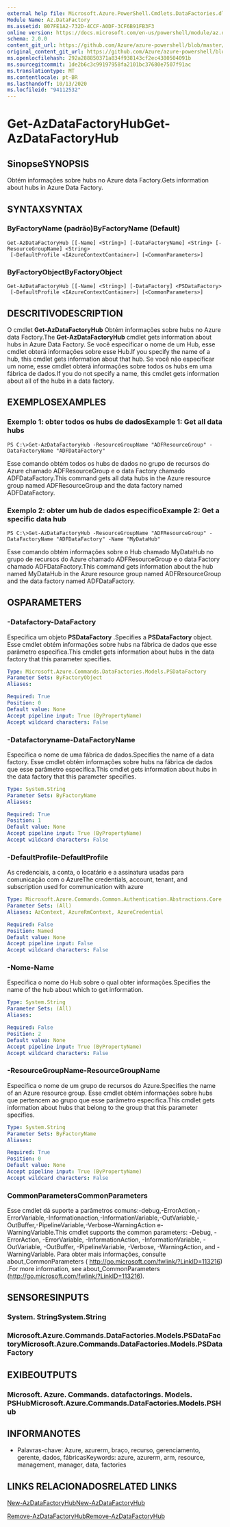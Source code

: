 ```yaml
---
external help file: Microsoft.Azure.PowerShell.Cmdlets.DataFactories.dll-Help.xml
Module Name: Az.DataFactory
ms.assetid: B07FE1A2-732D-4CCF-A0DF-3CF6B91FB3F3
online version: https://docs.microsoft.com/en-us/powershell/module/az.datafactory/get-azdatafactoryhub
schema: 2.0.0
content_git_url: https://github.com/Azure/azure-powershell/blob/master/src/DataFactory/DataFactoryV2/help/Get-AzDataFactoryHub.md
original_content_git_url: https://github.com/Azure/azure-powershell/blob/master/src/DataFactory/DataFactoryV2/help/Get-AzDataFactoryHub.md
ms.openlocfilehash: 292a288850371a834f938143cf2ec4380504091b
ms.sourcegitcommit: 1de2b6c3c99197958fa2101bc37680e7507f91ac
ms.translationtype: MT
ms.contentlocale: pt-BR
ms.lasthandoff: 10/13/2020
ms.locfileid: "94112532"
---
```

# <span data-ttu-id="cc564-101">Get-AzDataFactoryHub</span><span class="sxs-lookup"><span data-stu-id="cc564-101">Get-AzDataFactoryHub</span></span>

## <span data-ttu-id="cc564-102">Sinopse</span><span class="sxs-lookup"><span data-stu-id="cc564-102">SYNOPSIS</span></span>
<span data-ttu-id="cc564-103">Obtém informações sobre hubs no Azure data Factory.</span><span class="sxs-lookup"><span data-stu-id="cc564-103">Gets information about hubs in Azure Data Factory.</span></span>

## <span data-ttu-id="cc564-104">SYNTAX</span><span class="sxs-lookup"><span data-stu-id="cc564-104">SYNTAX</span></span>

### <span data-ttu-id="cc564-105">ByFactoryName (padrão)</span><span class="sxs-lookup"><span data-stu-id="cc564-105">ByFactoryName (Default)</span></span>
```
Get-AzDataFactoryHub [[-Name] <String>] [-DataFactoryName] <String> [-ResourceGroupName] <String>
 [-DefaultProfile <IAzureContextContainer>] [<CommonParameters>]
```

### <span data-ttu-id="cc564-106">ByFactoryObject</span><span class="sxs-lookup"><span data-stu-id="cc564-106">ByFactoryObject</span></span>
```
Get-AzDataFactoryHub [[-Name] <String>] [-DataFactory] <PSDataFactory>
 [-DefaultProfile <IAzureContextContainer>] [<CommonParameters>]
```

## <span data-ttu-id="cc564-107">DESCRITIVO</span><span class="sxs-lookup"><span data-stu-id="cc564-107">DESCRIPTION</span></span>
<span data-ttu-id="cc564-108">O cmdlet **Get-AzDataFactoryHub** Obtém informações sobre hubs no Azure data Factory.</span><span class="sxs-lookup"><span data-stu-id="cc564-108">The **Get-AzDataFactoryHub** cmdlet gets information about hubs in Azure Data Factory.</span></span>
<span data-ttu-id="cc564-109">Se você especificar o nome de um Hub, esse cmdlet obterá informações sobre esse Hub.</span><span class="sxs-lookup"><span data-stu-id="cc564-109">If you specify the name of a hub, this cmdlet gets information about that hub.</span></span>
<span data-ttu-id="cc564-110">Se você não especificar um nome, esse cmdlet obterá informações sobre todos os hubs em uma fábrica de dados.</span><span class="sxs-lookup"><span data-stu-id="cc564-110">If you do not specify a name, this cmdlet gets information about all of the hubs in a data factory.</span></span>

## <span data-ttu-id="cc564-111">EXEMPLOS</span><span class="sxs-lookup"><span data-stu-id="cc564-111">EXAMPLES</span></span>

### <span data-ttu-id="cc564-112">Exemplo 1: obter todos os hubs de dados</span><span class="sxs-lookup"><span data-stu-id="cc564-112">Example 1: Get all data hubs</span></span>
```
PS C:\>Get-AzDataFactoryHub -ResourceGroupName "ADFResourceGroup" -DataFactoryName "ADFDataFactory"
```

<span data-ttu-id="cc564-113">Esse comando obtém todos os hubs de dados no grupo de recursos do Azure chamado ADFResourceGroup e o data Factory chamado ADFDataFactory.</span><span class="sxs-lookup"><span data-stu-id="cc564-113">This command gets all data hubs in the Azure resource group named ADFResourceGroup and the data factory named ADFDataFactory.</span></span>

### <span data-ttu-id="cc564-114">Exemplo 2: obter um hub de dados específico</span><span class="sxs-lookup"><span data-stu-id="cc564-114">Example 2: Get a specific data hub</span></span>
```
PS C:\>Get-AzDataFactoryHub -ResourceGroupName "ADFResourceGroup" -DataFactoryName "ADFDataFactory" -Name "MyDataHub"
```

<span data-ttu-id="cc564-115">Esse comando obtém informações sobre o Hub chamado MyDataHub no grupo de recursos do Azure chamado ADFResourceGroup e o data Factory chamado ADFDataFactory.</span><span class="sxs-lookup"><span data-stu-id="cc564-115">This command gets information about the hub named MyDataHub in the Azure resource group named ADFResourceGroup and the data factory named ADFDataFactory.</span></span>

## <span data-ttu-id="cc564-116">OS</span><span class="sxs-lookup"><span data-stu-id="cc564-116">PARAMETERS</span></span>

### <span data-ttu-id="cc564-117">-Datafactory</span><span class="sxs-lookup"><span data-stu-id="cc564-117">-DataFactory</span></span>
<span data-ttu-id="cc564-118">Especifica um objeto **PSDataFactory** .</span><span class="sxs-lookup"><span data-stu-id="cc564-118">Specifies a **PSDataFactory** object.</span></span>
<span data-ttu-id="cc564-119">Esse cmdlet obtém informações sobre hubs na fábrica de dados que esse parâmetro especifica.</span><span class="sxs-lookup"><span data-stu-id="cc564-119">This cmdlet gets information about hubs in the data factory that this parameter specifies.</span></span>

```yaml
Type: Microsoft.Azure.Commands.DataFactories.Models.PSDataFactory
Parameter Sets: ByFactoryObject
Aliases:

Required: True
Position: 0
Default value: None
Accept pipeline input: True (ByPropertyName)
Accept wildcard characters: False
```

### <span data-ttu-id="cc564-120">-Datafactoryname</span><span class="sxs-lookup"><span data-stu-id="cc564-120">-DataFactoryName</span></span>
<span data-ttu-id="cc564-121">Especifica o nome de uma fábrica de dados.</span><span class="sxs-lookup"><span data-stu-id="cc564-121">Specifies the name of a data factory.</span></span>
<span data-ttu-id="cc564-122">Esse cmdlet obtém informações sobre hubs na fábrica de dados que esse parâmetro especifica.</span><span class="sxs-lookup"><span data-stu-id="cc564-122">This cmdlet gets information about hubs in the data factory that this parameter specifies.</span></span>

```yaml
Type: System.String
Parameter Sets: ByFactoryName
Aliases:

Required: True
Position: 1
Default value: None
Accept pipeline input: True (ByPropertyName)
Accept wildcard characters: False
```

### <span data-ttu-id="cc564-123">-DefaultProfile</span><span class="sxs-lookup"><span data-stu-id="cc564-123">-DefaultProfile</span></span>
<span data-ttu-id="cc564-124">As credenciais, a conta, o locatário e a assinatura usadas para comunicação com o Azure</span><span class="sxs-lookup"><span data-stu-id="cc564-124">The credentials, account, tenant, and subscription used for communication with azure</span></span>

```yaml
Type: Microsoft.Azure.Commands.Common.Authentication.Abstractions.Core.IAzureContextContainer
Parameter Sets: (All)
Aliases: AzContext, AzureRmContext, AzureCredential

Required: False
Position: Named
Default value: None
Accept pipeline input: False
Accept wildcard characters: False
```

### <span data-ttu-id="cc564-125">-Nome</span><span class="sxs-lookup"><span data-stu-id="cc564-125">-Name</span></span>
<span data-ttu-id="cc564-126">Especifica o nome do Hub sobre o qual obter informações.</span><span class="sxs-lookup"><span data-stu-id="cc564-126">Specifies the name of the hub about which to get information.</span></span>

```yaml
Type: System.String
Parameter Sets: (All)
Aliases:

Required: False
Position: 2
Default value: None
Accept pipeline input: True (ByPropertyName)
Accept wildcard characters: False
```

### <span data-ttu-id="cc564-127">-ResourceGroupName</span><span class="sxs-lookup"><span data-stu-id="cc564-127">-ResourceGroupName</span></span>
<span data-ttu-id="cc564-128">Especifica o nome de um grupo de recursos do Azure.</span><span class="sxs-lookup"><span data-stu-id="cc564-128">Specifies the name of an Azure resource group.</span></span>
<span data-ttu-id="cc564-129">Esse cmdlet obtém informações sobre hubs que pertencem ao grupo que esse parâmetro especifica.</span><span class="sxs-lookup"><span data-stu-id="cc564-129">This cmdlet gets information about hubs that belong to the group that this parameter specifies.</span></span>

```yaml
Type: System.String
Parameter Sets: ByFactoryName
Aliases:

Required: True
Position: 0
Default value: None
Accept pipeline input: True (ByPropertyName)
Accept wildcard characters: False
```

### <span data-ttu-id="cc564-130">CommonParameters</span><span class="sxs-lookup"><span data-stu-id="cc564-130">CommonParameters</span></span>
<span data-ttu-id="cc564-131">Esse cmdlet dá suporte a parâmetros comuns:-debug,-ErrorAction,-ErrorVariable,-Informationaction,-InformationVariable,-OutVariable,-OutBuffer,-PipelineVariable,-Verbose-WarningAction e-WarningVariable.</span><span class="sxs-lookup"><span data-stu-id="cc564-131">This cmdlet supports the common parameters: -Debug, -ErrorAction, -ErrorVariable, -InformationAction, -InformationVariable, -OutVariable, -OutBuffer, -PipelineVariable, -Verbose, -WarningAction, and -WarningVariable.</span></span> <span data-ttu-id="cc564-132">Para obter mais informações, consulte about_CommonParameters ( http://go.microsoft.com/fwlink/?LinkID=113216) .</span><span class="sxs-lookup"><span data-stu-id="cc564-132">For more information, see about_CommonParameters (http://go.microsoft.com/fwlink/?LinkID=113216).</span></span>

## <span data-ttu-id="cc564-133">SENSORES</span><span class="sxs-lookup"><span data-stu-id="cc564-133">INPUTS</span></span>

### <span data-ttu-id="cc564-134">System. String</span><span class="sxs-lookup"><span data-stu-id="cc564-134">System.String</span></span>

### <span data-ttu-id="cc564-135">Microsoft.Azure.Commands.DataFactories.Models.PSDataFactory</span><span class="sxs-lookup"><span data-stu-id="cc564-135">Microsoft.Azure.Commands.DataFactories.Models.PSDataFactory</span></span>

## <span data-ttu-id="cc564-136">EXIBE</span><span class="sxs-lookup"><span data-stu-id="cc564-136">OUTPUTS</span></span>

### <span data-ttu-id="cc564-137">Microsoft. Azure. Commands. datafactorings. Models. PSHub</span><span class="sxs-lookup"><span data-stu-id="cc564-137">Microsoft.Azure.Commands.DataFactories.Models.PSHub</span></span>

## <span data-ttu-id="cc564-138">INFORMA</span><span class="sxs-lookup"><span data-stu-id="cc564-138">NOTES</span></span>
* <span data-ttu-id="cc564-139">Palavras-chave: Azure, azurerm, braço, recurso, gerenciamento, gerente, dados, fábricas</span><span class="sxs-lookup"><span data-stu-id="cc564-139">Keywords: azure, azurerm, arm, resource, management, manager, data, factories</span></span>

## <span data-ttu-id="cc564-140">LINKS RELACIONADOS</span><span class="sxs-lookup"><span data-stu-id="cc564-140">RELATED LINKS</span></span>

[<span data-ttu-id="cc564-141">New-AzDataFactoryHub</span><span class="sxs-lookup"><span data-stu-id="cc564-141">New-AzDataFactoryHub</span></span>](./New-AzDataFactoryHub.md)

[<span data-ttu-id="cc564-142">Remove-AzDataFactoryHub</span><span class="sxs-lookup"><span data-stu-id="cc564-142">Remove-AzDataFactoryHub</span></span>](./Remove-AzDataFactoryHub.md)


